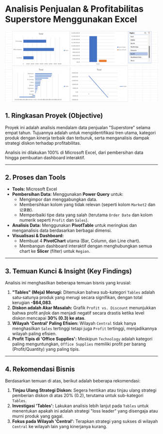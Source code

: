 # Analisis Penjualan & Profitabilitas Superstore Menggunakan Excel

![Screenshot Dashboard](dashboard-superstore.png)

## 1. Ringkasan Proyek (Objective)
Proyek ini adalah analisis mendalam data penjualan "Superstore" selama empat tahun. Tujuannya adalah untuk mengidentifikasi tren utama, kategori produk dengan kinerja terbaik dan terburuk, serta menganalisis dampak strategi diskon terhadap profitabilitas.

Analisis ini dilakukan 100% di Microsoft Excel, dari pembersihan data hingga pembuatan dashboard interaktif.

---

## 2. Proses dan Tools
* **Tools:** Microsoft Excel
* **Pembersihan Data:** Menggunakan **Power Query** untuk:
    * Mengimpor dan menggabungkan data.
    * Membersihkan kolom yang tidak relevan (seperti kolom `Market2` dan `记录数`).
    * Memperbaiki tipe data yang salah (terutama `Order Date` dan kolom numerik seperti `Profit` dan `Sales`).
* **Analisis Data:** Menggunakan **PivotTable** untuk meringkas dan menganalisis data berdasarkan berbagai dimensi.
* **Visualisasi & Dashboard:**
    * Membuat 4 **PivotChart** utama (Bar, Column, dan Line chart).
    * Membangun dashboard interaktif dengan menghubungkan semua chart ke **Slicer** (filter) untuk `Region`.

---

## 3. Temuan Kunci & Insight (Key Findings)

Analisis ini menghasilkan beberapa temuan bisnis yang krusial:

1.  **"Tables" (Meja) Merugi:** Ditemukan bahwa sub-kategori `Tables` adalah satu-satunya produk yang merugi secara signifikan, dengan total kerugian **-$64,083**.
2.  **Diskon adalah Akar Masalah:** Grafik `Profit vs. Discount` menunjukkan bahwa profit anjlok dan menjadi negatif secara drastis ketika level diskon mencapai **30% (0.3) ke atas**.
3.  **Wilayah 'Central' Paling Efisien:** Wilayah `Central` tidak hanya menghasilkan `Sales` tertinggi tetapi juga `Profit` tertinggi, menjadikannya wilayah paling efisien.
4.  **Profit Tipis di 'Office Supplies':** Meskipun `Technology` adalah kategori paling menguntungkan, `Office Supplies` memiliki profit per barang (Profit/Quantity) yang paling tipis.

---

## 4. Rekomendasi Bisnis

Berdasarkan temuan di atas, berikut adalah beberapa rekomendasi:
1.  **Tinjau Ulang Strategi Diskon:** Segera hentikan atau tinjau ulang strategi pemberian diskon di atas 20% (0.2), terutama untuk sub-kategori `Tables`.
2.  **Investigasi 'Tables':** Lakukan analisis lebih lanjut pada `Tables` untuk menentukan apakah ini adalah strategi "loss leader" yang disengaja atau murni produk yang gagal.
3.  **Fokus pada Wilayah 'Central':** Terapkan strategi yang sukses di wilayah `Central` ke wilayah lain yang kinerjanya kurang.
